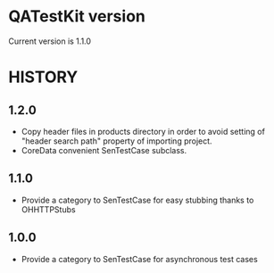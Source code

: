 # QATestKit version

Current version is 1.1.0

# HISTORY

## 1.2.0
 - Copy header files in products directory in order to avoid setting of "header search path" property of importing project.
 - CoreData convenient SenTestCase subclass.
 
## 1.1.0
 - Provide a category to SenTestCase for easy stubbing thanks to OHHTTPStubs

## 1.0.0
 - Provide a category to SenTestCase for asynchronous test cases
